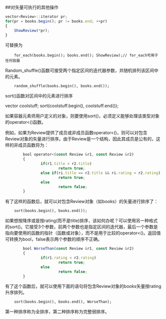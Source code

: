 ##对矢量可执行的其他操作

```javascript
vector<Review>::iterator pr;
for(pr = books.begin(); pr != books.end; ++pr)
{
    ShowReview(*pr);
}
```
可替换为

        for_each(books.begin(); books.end(); ShowReview);// for_each可用于任何容器


Random_shuffle()函数可接受两个指定区间的迭代器参数，并随机排列该区间中的元素。

        random_shuffle(books.begin(), books.end());
        
sort()函数对区间中的元素进行排序

vector<int> coolstuff;
sort(coolstuff.begin(), coolstuff.end());

如果容器元素师用户定义的对象，则要使用sort()，必须定义能够处理该类型对象的operator<()函数。

例如，如果为Review提供了成员或非成员函数operator<()，则可以对包含Review对象的矢量进行排序。由于Review是一个结构，因此其成员是公有的，这样的非成员函数将为：

```javascript
        bool operator<(const Review &r1, const Review &r2)
        {
                if(r1.title < r2.title)
                        return true;
                else if(ri.title == r2.title && ri.rating < r2.rating)
                        return true;
                else 
                        return false;
        }
```

有了这样的函数后，就可以对包含Review对象（如books）的矢量进行排序了：

        sort(books.begin(), books.end());
        
如果想按降序或是按rating(而不是title)排序，该如何办呢？可以使用另一种格式的sort()。它接受3个参数，前两个参数也是指定区间的迭代器，最后一个参数是指向要使用的函数的指针（函数或对象），而不是用于比较的operator<()。返回值可转换为bool，false表示两个参数的顺序不正确。

```javascript
        bool WorseThan(const Review &r1, const Review &r2)
        {
                if(r1.rating < r2.rating)
                        return true;
                else
                        return false;
        }
```

有了这个函数后，就可以使用下面的语句将包含Review对象的books矢量按rating升序排列。

        sort(books.begin(), books.end(), WorseThan);


第一种排序称为全排序，第二种排序称为完整弱排序。
